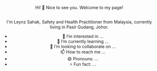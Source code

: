<center>Hi! 👋 Nice to see you. Welcome to my page!<center/><br>

I'm Leynz Sahak, Safety and Health Practitioner from  Malaysia, currently living in Pasir Gudang, Johor.

- 👀 I’m interested in ...
- 🌱 I’m currently learning ...
- 💞️ I’m looking to collaborate on ...
- 📫 How to reach me ...
- 😄 Pronouns: ...
- ⚡ Fun fact: ...

<!---
LeynzSahak/LeynzSahak is a ✨ special ✨ repository because its `README.md` (this file) appears on your GitHub profile.
You can click the Preview link to take a look at your changes.
--->
